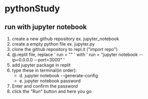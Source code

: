 # pythonStudy

## run with jupyter notebook

1. create a new github repository ex. jupyter_notebook
2. create a empty python file ex. jupyter.py
3. clone the github repository to repl.it ("import repo")
4. @.replit file, replace ' run = "" ' with ' run = "jupyter notebook --ip=0.0.0.0 --port=3000" '
5. add jupyter package in replit
6. type these in terminal(in order):
    - d. jupyter notebook --generate-config
    - e. jupyter notebook password
7. Enter and confirm the password
8. click the "Run" button and here you go
